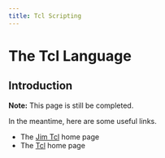 ```yaml
---
title: Tcl Scripting
---
```


The Tcl Language
================

Introduction
------------

**Note:** This page is still be completed.

In the meantime, here are some useful links.

* The [Jim Tcl](http://jim.tcl.tk/) home page
* The [Tcl](http://www.tcl.tk/) home page

